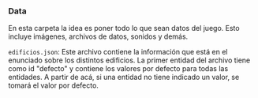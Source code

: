 ### Data

En esta carpeta la idea es poner todo lo que sean datos del juego. Esto incluye
imágenes, archivos de datos, sonidos y demás.

`edificios.json`: Este archivo contiene la información que está en el enunciado
sobre los distintos edificios. La primer entidad del archivo tiene como id 
"defecto" y contiene los valores por defecto para todas las entidades. A partir
de acá, si una entidad no tiene indicado un valor, se tomará el valor por defecto.